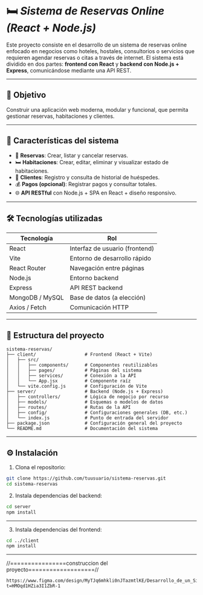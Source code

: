 # 🛏️ *Sistema de Reservas Online (React + Node.js)*

Este proyecto consiste en el desarrollo de un sistema de reservas online enfocado en negocios como hoteles, hostales, consultorios o servicios que requieren agendar reservas o citas a través de internet. El sistema está dividido en dos partes: **frontend con React** y **backend con Node.js + Express**, comunicándose mediante una API REST.

---

## 🎯 Objetivo

Construir una aplicación web moderna, modular y funcional, que permita gestionar reservas, habitaciones y clientes.  

---

## 🧩 Características del sistema

- 📅 **Reservas**: Crear, listar y cancelar reservas.
- 🛏️ **Habitaciones**: Crear, editar, eliminar y visualizar estado de habitaciones.
- 👤 **Clientes**: Registro y consulta de historial de huéspedes.
- 💰 **Pagos (opcional)**: Registrar pagos y consultar totales.
- 🌐 **API RESTful** con Node.js + SPA en React + diseño responsivo.

---

## 🛠️ Tecnologías utilizadas

| Tecnología       | Rol                                 |
|------------------|--------------------------------------|
| React            | Interfaz de usuario (frontend)       |
| Vite             | Entorno de desarrollo rápido         |
| React Router     | Navegación entre páginas             |
| Node.js          | Entorno backend                      |
| Express          | API REST backend                     |
| MongoDB / MySQL  | Base de datos (a elección)           |
| Axios / Fetch    | Comunicación HTTP                    |

---

## 📁 Estructura del proyecto

```
sistema-reservas/
├── client/                  # Frontend (React + Vite)
│   ├── src/
│   │   ├── components/      # Componentes reutilizables
│   │   ├── pages/           # Páginas del sistema
│   │   ├── services/        # Conexión a la API
│   │   └── App.jsx          # Componente raíz
│   └── vite.config.js       # Configuración de Vite
├── server/                  # Backend (Node.js + Express)
│   ├── controllers/         # Lógica de negocio por recurso
│   ├── models/              # Esquemas o modelos de datos
│   ├── routes/              # Rutas de la API
│   ├── config/              # Configuraciones generales (DB, etc.)
│   └── index.js             # Punto de entrada del servidor
├── package.json             # Configuración general del proyecto
└── README.md                # Documentación del sistema
```

---

## ⚙️ Instalación

1. Clona el repositorio:

```bash
git clone https://github.com/tuusuario/sistema-reservas.git
cd sistema-reservas
```

2. Instala dependencias del backend:

```bash
cd server
npm install
```
---
3. Instala dependencias del frontend:

```bash
cd ../client
npm install
```
---

//================construccion del proyecto===================//
```
https://www.figma.com/design/MyTJq6mhkli0nJTazmtlKE/Desarrollo_de_un_Sistema_de_Reservas_Online?t=HMOqd1HZia3I1ZbR-1
```
